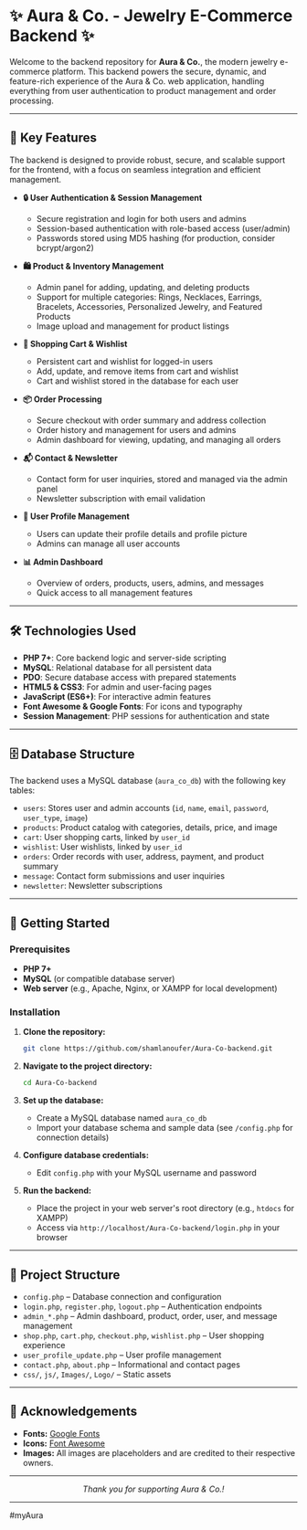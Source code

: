 # ✨ Aura & Co. - Jewelry E-Commerce Backend ✨

Welcome to the backend repository for **Aura & Co.**, the modern jewelry e-commerce platform. This backend powers the secure, dynamic, and feature-rich experience of the Aura & Co. web application, handling everything from user authentication to product management and order processing.

---

## 🌟 Key Features

The backend is designed to provide robust, secure, and scalable support for the frontend, with a focus on seamless integration and efficient management.

- **🔒 User Authentication & Session Management**
  - Secure registration and login for both users and admins
  - Session-based authentication with role-based access (user/admin)
  - Passwords stored using MD5 hashing (for production, consider bcrypt/argon2)

- **🛍️ Product & Inventory Management**
  - Admin panel for adding, updating, and deleting products
  - Support for multiple categories: Rings, Necklaces, Earrings, Bracelets, Accessories, Personalized Jewelry, and Featured Products
  - Image upload and management for product listings

- **🛒 Shopping Cart & Wishlist**
  - Persistent cart and wishlist for logged-in users
  - Add, update, and remove items from cart and wishlist
  - Cart and wishlist stored in the database for each user

- **📦 Order Processing**
  - Secure checkout with order summary and address collection
  - Order history and management for users and admins
  - Admin dashboard for viewing, updating, and managing all orders

- **📬 Contact & Newsletter**
  - Contact form for user inquiries, stored and managed via the admin panel
  - Newsletter subscription with email validation

- **👤 User Profile Management**
  - Users can update their profile details and profile picture
  - Admins can manage all user accounts

- **📊 Admin Dashboard**
  - Overview of orders, products, users, admins, and messages
  - Quick access to all management features

---

## 🛠️ Technologies Used

- **PHP 7+**: Core backend logic and server-side scripting
- **MySQL**: Relational database for all persistent data
- **PDO**: Secure database access with prepared statements
- **HTML5 & CSS3**: For admin and user-facing pages
- **JavaScript (ES6+)**: For interactive admin features
- **Font Awesome & Google Fonts**: For icons and typography
- **Session Management**: PHP sessions for authentication and state

---

## 🗄️ Database Structure

The backend uses a MySQL database (`aura_co_db`) with the following key tables:

- `users`: Stores user and admin accounts (`id`, `name`, `email`, `password`, `user_type`, `image`)
- `products`: Product catalog with categories, details, price, and image
- `cart`: User shopping carts, linked by `user_id`
- `wishlist`: User wishlists, linked by `user_id`
- `orders`: Order records with user, address, payment, and product summary
- `message`: Contact form submissions and user inquiries
- `newsletter`: Newsletter subscriptions

---

## 🚀 Getting Started

### Prerequisites

- **PHP 7+**
- **MySQL** (or compatible database server)
- **Web server** (e.g., Apache, Nginx, or XAMPP for local development)

### Installation

1. **Clone the repository:**
   ```sh
   git clone https://github.com/shamlanoufer/Aura-Co-backend.git
   ```
2. **Navigate to the project directory:**
   ```sh
   cd Aura-Co-backend
   ```
3. **Set up the database:**
   - Create a MySQL database named `aura_co_db`
   - Import your database schema and sample data (see `/config.php` for connection details)
4. **Configure database credentials:**
   - Edit `config.php` with your MySQL username and password

5. **Run the backend:**
   - Place the project in your web server's root directory (e.g., `htdocs` for XAMPP)
   - Access via `http://localhost/Aura-Co-backend/login.php` in your browser

---

## 📁 Project Structure

- `config.php` – Database connection and configuration
- `login.php`, `register.php`, `logout.php` – Authentication endpoints
- `admin_*.php` – Admin dashboard, product, order, user, and message management
- `shop.php`, `cart.php`, `checkout.php`, `wishlist.php` – User shopping experience
- `user_profile_update.php` – User profile management
- `contact.php`, `about.php` – Informational and contact pages
- `css/`, `js/`, `Images/`, `Logo/` – Static assets

---

## 🙏 Acknowledgements

- **Fonts:** [Google Fonts](https://fonts.google.com/)
- **Icons:** [Font Awesome](https://fontawesome.com/)
- **Images:** All images are placeholders and are credited to their respective owners.

---

<p align="center">
  <em>Thank you for supporting Aura & Co.!</em>
</p>

---

#myAura
